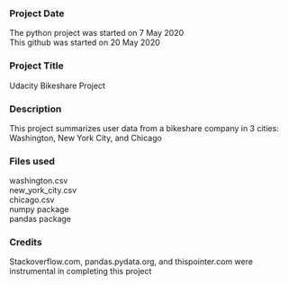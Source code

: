 ### Project Date
The python project was started on 7 May 2020 <br/>
This github was started on 20 May 2020

### Project Title
Udacity Bikeshare Project

### Description
This project summarizes user data from a bikeshare company in 3 cities: Washington, New York City, and Chicago

### Files used
washington.csv <br/>
new_york_city.csv <br/>
chicago.csv <br/>
numpy package <br/>
pandas package <br/>

### Credits
Stackoverflow.com, pandas.pydata.org, and thispointer.com were instrumental in completing this project
